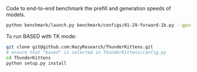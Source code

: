 
Code to end-to-end benchmark the prefill and generation speeds of models. 

```bash
python benchmark/launch.py benchmark/configs/01-29-forward-1b.py --gpus=4,5,6,7
```

To run BASED with TK mode:
```bash
git clone git@github.com:HazyResearch/ThunderKittens.git
# ensure that "based" is selected in ThunderKittens/config.py
cd ThunderKittens
python setup.py install 
```


